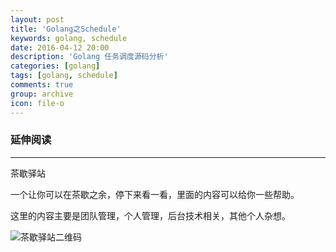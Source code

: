 ```yaml
---
layout: post
title: 'Golang之Schedule'
keywords: golang, schedule
date: 2016-04-12 20:00
description: 'Golang 任务调度源码分析'
categories: [golang]
tags: [golang, schedule]
comments: true
group: archive
icon: file-o
---
```




<!-- more -->

### 延伸阅读 ###


----

茶歇驿站

一个让你可以在茶歇之余，停下来看一看，里面的内容可以给你一些帮助。

这里的内容主要是团队管理，个人管理，后台技术相关，其他个人杂想。

![茶歇驿站二维码]()

